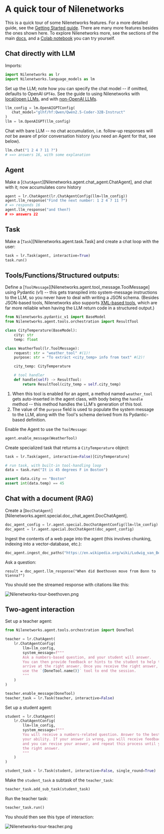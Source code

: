 # A quick tour of Nilenetworks

This is a quick tour of some Nilenetworks features. For a more detailed guide,
see the [Getting Started guide](https://Nilenetworks.github.io/Nilenetworks/quick-start/).
There are many more features besides the ones shown here. To explore Nilenetworks more,
see the sections of the main [docs](https://Nilenetworks.github.io/Nilenetworks/),
and a 
[Colab notebook](https://colab.research.google.com/github/Nilenetworks/Nilenetworks/blob/main/examples/Nilenetworks_quick_start.ipynb) 
you can try yourself.  


## Chat directly with LLM

Imports:

```python
import Nilenetworks as lr
import Nilenetworks.language_models as lm
```

Set up the LLM; note how you can specify the chat model -- if omitted, defaults
to OpenAI `GPT4o`. See the guide to using Nilenetworks with 
[local/open LLMs](https://Nilenetworks.github.io/Nilenetworks/tutorials/local-llm-setup/),
and with [non-OpenAI LLMs](https://Nilenetworks.github.io/Nilenetworks/tutorials/non-openai-llms/).
    
```python
llm_config = lm.OpenAIGPTConfig( 
   chat_model="glhf/hf:Qwen/Qwen2.5-Coder-32B-Instruct" 
)
llm = lm.OpenAIGPT(llm_config)
```

Chat with bare LLM -- no chat accumulation, i.e. follow-up responses will *not*
be aware of prior conversation history (you need an Agent for that, see below).

```python
llm.chat("1 2 4 7 11 ?")
# ==> answers 16, with some explanation
```

## Agent

Make a [`ChatAgent`][Nilenetworks.agent.chat_agent.ChatAgent], 
and chat with it; now accumulates conv history

```python
agent = lr.ChatAgent(lr.ChatAgentConfig(llm=llm_config))
agent.llm_response("Find the next number: 1 2 4 7 11 ?")
# => responds 16
agent.llm_response("and then?)
# => answers 22
```

## Task

Make a [`Task`][Nilenetworks.agent.task.Task] and create a chat loop with the user:

```python
task = lr.Task(agent, interactive=True)
task.run()
```

## Tools/Functions/Structured outputs:

Define a [`ToolMessage`][Nilenetworks.agent.tool_message.ToolMessage] 
using Pydantic (v1) -- this gets transpiled into system-message instructions
to the LLM, so you never have to deal with writing a JSON schema.
(Besides JSON-based tools, Nilenetworks also supports 
[XML-based tools](https://Nilenetworks.github.io/Nilenetworks/notes/xml-tools/), which 
are far more reliable when having the LLM return code in a structured output.)


```python
from Nilenetworks.pydantic_v1 import BaseModel
from Nilenetworks.agent.tools.orchestration import ResultTool

class CityTemperature(BaseModel):
    city: str
    temp: float

class WeatherTool(lr.ToolMessage):
    request: str = "weather_tool" #(1)!
    purpose: str = "To extract <city_temp> info from text" #(2)!

    city_temp: CityTemperature

    # tool handler
    def handle(self) -> ResultTool:
        return ResultTool(city_temp = self.city_temp)
```

1. When this tool is enabled for an agent, a method named `weather_tool` gets auto-inserted in the agent class, 
   with body being the `handle` method -- this method handles the LLM's generation 
   of this tool.
2. The value of the `purpose` field is used to populate the system message to the LLM,
   along with the Tool's schema derived from its Pydantic-based definition.

Enable the Agent to use the `ToolMessage`:

```python
agent.enable_message(WeatherTool)
```

Create specialized task that returns a `CityTemperature` object:

```python
task = lr.Task(agent, interactive=False)[CityTemperature]

# run task, with built-in tool-handling loop
data = task.run("It is 45 degrees F in Boston")

assert data.city == "Boston"
assert int(data.temp) == 45
```

## Chat with a document (RAG)

Create a [`DocChatAgent`][Nilenetworks.agent.special.doc_chat_agent.DocChatAgent].

```python
doc_agent_config = lr.agent.special.DocChatAgentConfig(llm=llm_config)
doc_agent = lr.agent.special.DocChatAgent(doc_agent_config)
```

Ingest the contents of a web page into the agent 
(this involves chunking, indexing into a vector-database, etc.):

```python
doc_agent.ingest_doc_paths("https://en.wikipedia.org/wiki/Ludwig_van_Beethoven")
```

Ask a question:

```
result = doc_agent.llm_response("When did Beethoven move from Bonn to Vienna?")
```

You should see the streamed response with citations like this:

![Nilenetworks-tour-beethoven.png](Nilenetworks-tour-beethoven.png)

## Two-agent interaction

Set up a teacher agent:

```python
from Nilenetworks.agent.tools.orchestration import DoneTool

teacher = lr.ChatAgent(
    lr.ChatAgentConfig(
        llm=llm_config,
        system_message=f"""
        Ask a numbers-based question, and your student will answer.
        You can then provide feedback or hints to the student to help them
        arrive at the right answer. Once you receive the right answer,
        use the `{DoneTool.name()}` tool to end the session.
        """
    )
)

teacher.enable_message(DoneTool)
teacher_task = lr.Task(teacher, interactive=False)

```

Set up a student agent:

```python
student = lr.ChatAgent(
    lr.ChatAgentConfig(
        llm=llm_config,
        system_message=f"""
        You will receive a numbers-related question. Answer to the best of
        your ability. If your answer is wrong, you will receive feedback or hints,
        and you can revise your answer, and repeat this process until you get 
        the right answer.
        """
    )
)

student_task = lr.Task(student, interactive=False, single_round=True)
```

Make the `student_task` a subtask of the `teacher_task`:

```python
teacher_task.add_sub_task(student_task)
```

Run the teacher task:

```python
teacher_task.run()
```

You should then see this type of interaction:

![Nilenetworks-tour-teacher.png](Nilenetworks-tour-teacher.png)

